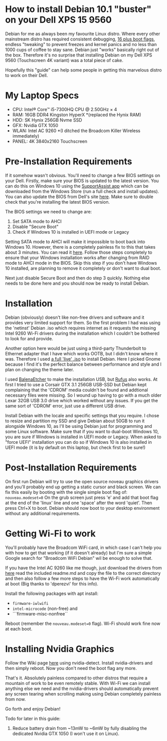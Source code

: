 # How to install Debian 10.1 "buster" on your Dell XPS 15 9560

Debian for me as always been my favourite Linux distro. Where every other mainstream distro has required consistent debugging, [16 plus boot flags](https://forum.mxlinux.org/viewtopic.php?t=47931), endless "tweaking" to prevent freezes and kernel panics and no less than 1000 cups of coffee to stay sane. Debian just "works" basically right out of the box. Therefore it's no surprise that installing Debian on my Dell XPS 9560 (Touchscreen 4K variant) was a total piece of cake.

Hopefully this "guide" can help some people in getting this marvelous distro to work on their Dell.

# My Laptop Specs

* CPU: Intel® Core™ i5-7300HQ CPU @ 2.50GHz × 4
* RAM: 16GB DDR4 Kingston HyperX *(replaced the Hynix RAM)
* HDD: SK Hynix 256GB Nvme SSD
* GFX: Nvidia GTX 1050
* WLAN: Intel AC 9260 *(I ditched the Broadcom Killer Wireless immediately)
* PANEL: 4K 3840x2160 Touchscreen

# Pre-Installation Requirements

If it somehow wasn't obvious. You'll need to change a few BIOS settings on your Dell. Firstly, make sure your BIOS is updated to the latest version. You can do this on Windows 10 using the [SupportAssist app](https://www.dell.com/support/contents/us/en/04/article/product-support/self-support-knowledgebase/software-and-downloads/SupportAssist) which can be downloaded from the Windows Store (run a full check and install updates). You can also update the BIOS from Dell's site [here](https://www.dell.com/support/home/us/en/04/drivers/driversdetails?driverid=yf1g0&lwp=rt). Make sure to double check that you're installing the latest BIOS version.

The BIOS settings we need to change are:

1. Set SATA mode to AHCI
2. Disable "Secure Boot"
3. Check if Windows 10 is installed in UEFI mode or Legacy

Setting SATA mode to AHCI will make it impossible to boot back into Windows 10. However, there is a completely painless fix to this that takes about 3 minutes. You can read it [here](http://triplescomputers.com/blog/uncategorized/solution-switch-windows-10-from-raidide-to-ahci-operation/). Follow those steps completely to ensure that your Windows installation works after changing from RAID mode to AHCI mode in the BIOS. Skip this step if you don't have Windows 10 installed, are planning to remove it completely or don't want to dual boot.

Next just disable Secure Boot and then do step 3 quickly.
Nothing else needs to be done here and you should now be ready to install Debian.

# Installation

Debian (obviously) doesn't like non-free drivers and software and it provides very limited support for them. So the first problem I had was using the 'netinst' Debian .iso which requires internet as it requests the missing Intel 9260 Wi-Fi drivers during the installation which I couldn't be bothered to look for and provide.

Another option here would be just using a third-party Thunderbolt to Ethernet adapter that I have which works OOTB, but I didn't know where it was. Therefore I used [a full 'live' .iso](https://cdimage.debian.org/debian-cd/current-live/amd64/iso-hybrid/) to install Debian. Here I picked Gnome because I find it's the perfect balance between performance and style and I plan on changing the theme later.

I used [BalenaEtcher](https://www.balena.io/etcher/) to make the installation USB, but [Rufus](https://rufus.ie/) also works. At first I tried to use a Corsair GTX 3.1 256GB USB-SSD but Debian kept complaining that the 'CDROM' media couldn't be found and addtional necessary files were missing. So I wound up having to go with a much older Lexar 32GB USB 3.0 drive which worked without any issues. If you get the same sort of 'CDROM' error, just use a different USB drive.

Install Debian with the locale and specific settings that you require. I chose to resize and partition my SSD and give Debian about 50GB to run it alongside Windows 10, as I'll be using Debian just for programming and some Linux software. Make sure that if you want to dual-boot Windows 10, you are sure if Windows is installed in UEFI mode or Legacy. When asked to "force UEFI" installation you can do so if Windows 10 is also installed in UEFI mode (it is by default on this laptop, but check first to be sure!)

# Post-Installation Requirements

On first run Debian will try to use the open source noveau graphics drivers and you'll probably end up getting a static cursor and black screen. We can fix this easily by booting with the single simple boot flag of: `nouveau.modeset=0`
On the grub screen just press 'e' and add that boot flag at the end of the 'linux' line and one 'space' after the word 'quiet'. Then press Ctrl+X to boot. Debian should now boot to your desktop environment without any additional requirements.

# Getting Wi-Fi to work

You'll probably have the Broadcom WiFi card, in which case I can't help you with how to get that working (if it doesn't already) but I'm sure a simple Google search for "Broadcom WiFi Debian" wil be enough to solve that.

If you have the Intel AC 9260 like me though, just download the drivers from [here](https://www.intel.com/content/www/us/en/support/articles/000005511/network-and-io/wireless-networking.html) read the included readme.md and copy the file to the correct directory and then also follow a few more steps to have the Wi-Fi work automatically at boot (Big thanks to 'dperezvi' for this info).

Install the following packages with apt install:
* ```firmware-iwlwifi```
* ```intel-microcode``` (non-free) and
* ```firmware-misc-nonfree`` 

Reboot (remember the `nouveau.modeset=0` flag). Wi-Fi should work fine now at each boot.

# Installing Nvidia Graphics

Follow the Wiki page [here](https://wiki.debian.org/NvidiaGraphicsDrivers) using nvidia-detect. Install nvidia-drivers and then simply reboot. Now you don't need the boot flag any more.

That's it. Absolutely painless compared to other distros that require a mountain of work to be even remotely stable. With Wi-Fi we can install anything else we need and the nvidia-drivers should automatically prevent any screen tearing when scrolling making using Debian completely painless from now.

Go forth and enjoy Debian!

Todo for later in this guide:

1. Reduce battery drain from ~13mW to ~6mW by fully disabling the dedicated Nvidia GTX 1050 (I won't use it on Linux).
